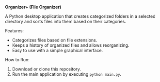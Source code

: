 **Organizer+ (File Organizer)**

A Python desktop application that creates categorized folders in a selected directory and sorts files into them based on their categories.

Features:
- Categorizes files based on file extensions.
- Keeps a history of organized files and allows reorganizing.
- Easy to use with a simple graphical interface.

How to Run:
1. Download or clone this repository.
2. Run the main application by executing `python main.py`.
